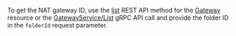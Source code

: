 To get the NAT gateway ID, use the [list](../../vpc/api-ref/Gateway/list.md) REST API method for the [Gateway](../../vpc/api-ref/Gateway/index.md) resource or the [GatewayService/List](../../vpc/api-ref/grpc/Gateway/list.md) gRPC API call and provide the folder ID in the `folderId` request parameter.
